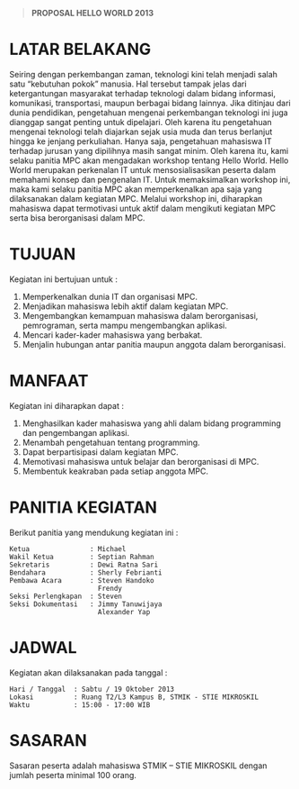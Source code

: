 >   __PROPOSAL HELLO WORLD 2013__


LATAR BELAKANG
==============

   Seiring dengan perkembangan zaman, teknologi kini telah menjadi salah satu “kebutuhan pokok” manusia. 
Hal tersebut tampak jelas dari ketergantungan masyarakat terhadap teknologi dalam bidang informasi, 
komunikasi, transportasi, maupun berbagai bidang lainnya. Jika ditinjau dari dunia pendidikan, 
pengetahuan mengenai perkembangan teknologi ini juga dianggap sangat penting untuk dipelajari. 
Oleh karena itu pengetahuan mengenai teknologi telah diajarkan sejak usia muda dan terus berlanjut hingga 
ke jenjang perkuliahan. Hanya saja, pengetahuan mahasiswa IT terhadap jurusan yang dipilihnya masih sangat minim. 
Oleh karena itu, kami selaku panitia MPC akan mengadakan workshop tentang Hello World. 
   Hello World merupakan perkenalan IT untuk mensosialisasikan peserta dalam memahami 
konsep dan pengenalan IT. Untuk memaksimalkan workshop ini, maka kami selaku panitia MPC akan 
memperkenalkan apa saja yang dilaksanakan dalam kegiatan MPC. Melalui workshop ini, diharapkan mahasiswa dapat 
termotivasi untuk aktif dalam mengikuti kegiatan MPC serta bisa berorganisasi dalam MPC.

TUJUAN
======

Kegiatan ini bertujuan untuk :

1.  Memperkenalkan dunia IT dan organisasi MPC.
2.  Menjadikan mahasiswa lebih aktif dalam kegiatan MPC.
3.  Mengembangkan kemampuan mahasiswa dalam berorganisasi, pemrograman,
    serta mampu mengembangkan aplikasi.
4.  Mencari kader-kader mahasiswa yang berbakat.
5.  Menjalin hubungan antar panitia maupun anggota dalam berorganisasi.



MANFAAT
=======

Kegiatan ini diharapkan dapat :

1.  Menghasilkan kader mahasiswa yang ahli dalam bidang programming dan
    pengembangan aplikasi.
2.  Menambah pengetahuan tentang programming.
3.  Dapat berpartisipasi dalam kegiatan MPC.
4.  Memotivasi mahasiswa untuk belajar dan berorganisasi di MPC.
5.  Membentuk keakraban pada setiap anggota MPC.


PANITIA KEGIATAN
================

Berikut panitia yang mendukung kegiatan ini :

    Ketua               : Michael
    Wakil Ketua         : Septian Rahman
    Sekretaris          : Dewi Ratna Sari
    Bendahara           : Sherly Febrianti
    Pembawa Acara       : Steven Handoko
                          Frendy
    Seksi Perlengkapan  : Steven
    Seksi Dokumentasi   : Jimmy Tanuwijaya
                          Alexander Yap


JADWAL
======

Kegiatan akan dilaksanakan pada tanggal :

    Hari / Tanggal  : Sabtu / 19 Oktober 2013
    Lokasi          : Ruang T2/L3 Kampus B, STMIK - STIE MIKROSKIL
    Waktu           : 15:00 - 17:00 WIB


SASARAN
=======

Sasaran peserta adalah mahasiswa STMIK – STIE MIKROSKIL dengan jumlah
peserta minimal 100 orang.
